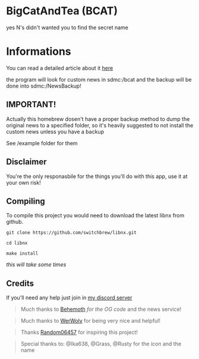 # BigCatAndTea (BCAT)

yes N's didn't wanted you to find the secret name

# Informations

You can read a detailed article about it [here](https://switchbrew.org/w/index.php?title=BCAT_services)

the program will look for custom news in sdmc:/bcat and the backup will be done into sdmc:/NewsBackup!

## IMPORTANT!

Actually this homebrew dosen't have a proper backup method to dump the original news to a specified folder, so it's heavily suggested to not install the custom news unless you have a backup

See /example folder for them

## Disclaimer

You're the only responasbile for the things you'll do with this app, use it at your own risk!

## Compiling

To compile this project you would need to download the latest libnx from github.

`git clone https://github.com/switchbrew/libnx.git`

`cd libnx`

`make install`

_this will take some times_


## Credits

If you'll need any help just join in [my discord server](https://discord.gg/AVx6AJ)

> Much thanks to [Behemoth](https://github.com/HookedBehemoth) _for the OG code_ and the news service!

> Much thanks to [WerWolv](https://github.com/WerWolv) for being very nice and helpful! 

> Thanks [Random06457](https://github.com/Random06457) for inspiring this project!

> Special thanks to: @Ika638, @Grass, @Rusty for the icon and the name